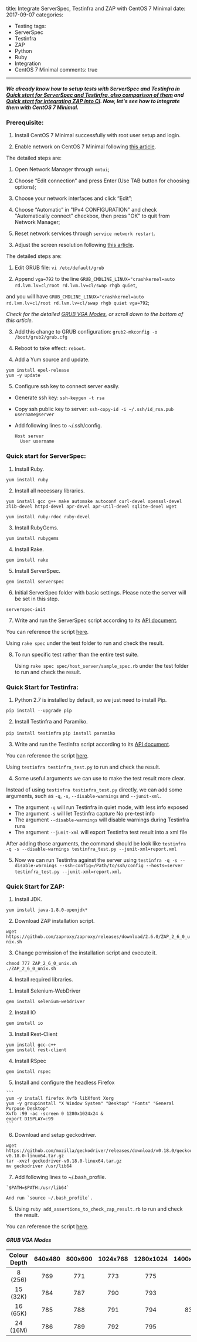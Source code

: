 title: Integrate ServerSpec, Testinfra and ZAP with CentOS 7 Minimal
date: 2017-09-07
categories:
- Testing
tags:
- ServerSpec
- Testinfra
- ZAP
- Python
- Ruby
- Integration
- CentOS 7 Minimal
comments: true
---
##### We already know how to setup tests with ServerSpec and Testinfra in [Quick start for ServerSpec and Testinfra, also comparison of them](http://hy1984427.github.io/2017/09/01/Qucik_Start_For_ServerSpec_and_TestInfra_also_comparison_of_them/) and [Quick start for integrating ZAP into CI](http://hy1984427.github.io/2017/09/06/Qucik_Start_For_Integrating_ZAP_into_CI/). Now, let's see how to integrate them with CentOS 7 Minimal.

### Prerequisite:

1. Install CentOS 7 Minimal successfully with root user setup and login.

2. Enable network on CentOS 7 Minimal following [this article](https://lintut.com/how-to-setup-network-after-rhelcentos-7-minimal-installation/).

  The detailed steps are:

  1) Open Network Manager through `nmtui`;

  2) Choose “Edit connection” and press Enter (Use TAB button for choosing options);

  3) Choose your network interfaces and click “Edit”;

  4) Choose “Automatic” in "IPv4 CONFIGURATION" and check "Automatically connect" checkbox, then press "OK" to quit from Network Manager;

  5) Reset network services through `service network restart`.

3. Adjust the screen resolution following [this article](https://superuser.com/questions/816528/with-centos-7-as-a-virtualbox-guest-on-a-mac-host-how-can-i-change-the-screen-r).

  The detailed steps are:

  1) Edit GRUB file: `vi /etc/default/grub`

  2) Append `vga=792` to the line `GRUB_CMDLINE_LINUX="crashkernel=auto rd.lvm.lv=cl/root rd.lvm.lv=cl/swap rhgb quiet`,

  and you will have `GRUB_CMDLINE_LINUX="crashkernel=auto rd.lvm.lv=cl/root rd.lvm.lv=cl/swap rhgb quiet vga=792`;

  *Check for the detailed [GRUB VGA Modes](#GRUB-VGA-Modes), or scroll down to the bottom of this article.*

  3) Add this change to GRUB configuration: `grub2-mkconfig -o /boot/grub2/grub.cfg`

  4) Reboot to take effect: `reboot`.

4. Add a Yum source and update.

  ```
  yum install epel-release
  yum -y update
  ```

5. Configure ssh key to connect server easily.

  * Generate ssh key: `ssh-keygen -t rsa`
  * Copy ssh public key to server: `ssh-copy-id -i ~/.ssh/id_rsa.pub username@server`
  * Add following lines to ~/.ssh/config.

    ```
    Host server
      User username
    ```

### Quick start for ServerSpec:

1. Install Ruby.

  `yum install ruby`

2. Install all necessary libraries.

  ```
  yum install gcc g++ make automake autoconf curl-devel openssl-devel zlib-devel httpd-devel apr-devel apr-util-devel sqlite-devel wget

  yum install ruby-rdoc ruby-devel
  ```

3. Install RubyGems.

  `yum install rubygems`

4. Install Rake.

  `gem install rake`

5. Install ServerSpec.

  `gem install serverspec`

6. Initial ServerSpec folder with basic settings. Please note the server will be set in this step.

  `serverspec-init`

7. Write and run the ServerSpec script according to its [API document](http://serverspec.org/resource_types.html).

  You can reference the script  [here](https://raw.githubusercontent.com/hy1984427/hy1984427.github.io/master/documents/ServerSpec.zip).

  Using `rake spec` under the test folder to run and check the result.

8. To run specific test rather than the entire test suite.

    Using `rake spec spec/host_server/sample_spec.rb` under the test folder to run and check the result.

### Quick Start for Testinfra:

1. Python 2.7 is installed by default, so we just need to install Pip.

  ```yum -y install python-pip
  pip install --upgrade pip
  ```

2. Install Testinfra and Paramiko.

  `pip install testinfra`
  `pip install paramiko`

3. Write and run the Testinfra script according to its [API document](http://testinfra.readthedocs.io/en/latest/modules.html).

  You can reference the script  [here](https://raw.githubusercontent.com/hy1984427/hy1984427.github.io/master/documents/testinfra_test.py).

  Using `testinfra testinfra_test.py` to run and check the result.

4. Some useful arguments we can use to make the test result more clear.

  Instead of using `testinfra testinfra_test.py` directly, we can add some arguments, such as `-q`, `-s`, `--disable-warnings` and `--junit-xml`.

  * The argument `-q` will run Testinfra in quiet mode, with less info exposed
  * The argument `-s` will let Testinfra capture No pre-test info
  * The argument `--disable-warnings` will disable warnings during Testinfra runs
  * The argument `--junit-xml` will export Testinfra test result into a xml file

  After adding those arguments, the command should be look like `testinfra -q -s --disable-warnings testinfra_test.py --junit-xml=report.xml
`

5. Now we can run Testinfra against the server using `testinfra -q -s --disable-warnings --ssh-config=/Path/to/ssh/config --hosts=server testinfra_test.py --junit-xml=report.xml`.

### Quick Start for ZAP:

1. Install JDK.

  `yum install java-1.8.0-openjdk*`

2. Download ZAP installation script.

  `wget https://github.com/zaproxy/zaproxy/releases/download/2.6.0/ZAP_2_6_0_unix.sh`

3. Change permission of the installation script and execute it.

  ```
  chmod 777 ZAP_2_6_0_unix.sh
  ./ZAP_2_6_0_unix.sh
  ```

4. Install required libraries.

  1) Install Selenium-WebDriver

   `gem install selenium-webdriver`

  2) Install IO

   `gem install io`

  3) Install Rest-Client

   ```
   yum install gcc-c++
   gem install rest-client
   ```

  4) Install RSpec

   `gem install rspec`

  5) Install and configure the headless Firefox

    ```
    yum -y install firefox Xvfb libXfont Xorg
    yum -y groupinstall "X Window System" "Desktop" "Fonts" "General Purpose Desktop"
    Xvfb :99 -ac -screen 0 1280x1024x24 &
    export DISPLAY=:99
    ```

  6) Download and setup geckodriver.

  ```
  wget https://github.com/mozilla/geckodriver/releases/download/v0.18.0/geckodriver-v0.18.0-linux64.tar.gz
  tar -xvzf geckodriver-v0.18.0-linux64.tar.gz
  mv geckodriver /usr/lib64
  ```

  7) Add following lines to ~/.bash_profile.

    `$PATH=$PATH:/usr/lib64`

    And run `source ~/.bash_profile`.

5. Using `ruby add_assertions_to_check_zap_result.rb` to run and check the result.

  You can reference the script  [here](https://raw.githubusercontent.com/hy1984427/hy1984427.github.io/master/documents/add_assertions_to_check_zap_result.rb).

#### *GRUB VGA Modes*

| Colour Depth | 640x480 | 800x600 | 1024x768 | 1280x1024 | 1400x1050 | 1600x1200 |
|:------------:|:-------:|:-------:|:--------:|:---------:|:---------:|:---------:|
| 8 (256) | 769 | 771 | 773 | 775 |
| 15 (32K) | 784 | 787 | 790 | 793 |
| 16 (65K) | 785 | 788 | 791 | 794 | 834 | 884 |
| 24 (16M) | 786 | 789 | 792 | 795 |
